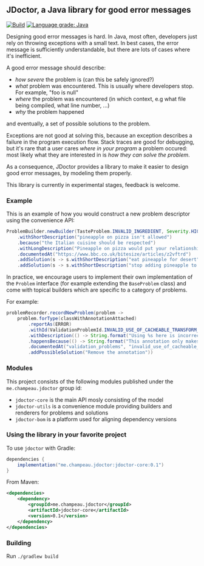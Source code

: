 ## JDoctor, a Java library for good error messages

[![Build](https://github.com/melix/jdoctor/actions/workflows/on-pr.yml/badge.svg)](https://github.com/melix/jdoctor/actions/workflows/on-pr.yml)
[![Language grade: Java](https://img.shields.io/lgtm/grade/java/g/melix/jdoctor.svg?logo=lgtm&logoWidth=18)](https://lgtm.com/projects/g/melix/jdoctor/context:java)

Designing good error messages is hard. 
In Java, most often, developers just rely on throwing exceptions with a small text.
In best cases, the error message is sufficiently understandable, but there are lots of cases where it's inefficient.

A good error message should describe:

- _how severe_ the problem is (can this be safely ignored?)
- _what_ problem was encountered. This is usually where developers stop. For example, "foo is null"
- _where_ the problem was encountered (in which context, e.g what file being compiled, what line number, ...)
- _why_ the problem happened

and eventually, a set of possible solutions to the problem.

Exceptions are not good at solving this, because an exception describes a failure in the program execution flow.
Stack traces are good for debugging, but it's rare that a user cares _where in your program_ a problem occured: most likely what they are interested in is _how they can solve the problem_.

As a consequence, JDoctor provides a library to make it easier to design good error messages, by modeling them properly.

This library is currently in experimental stages, feedback is welcome.

### Example

This is an example of how you would construct a new problem descriptor using the convenience API:

```java
ProblemBuilder.newBuilder(TasteProblem.INVALID_INGREDIENT, Severity.HIGH, "Hawaiian pizza")
    .withShortDescription("pineapple on pizza isn't allowed")
    .because("the Italian cuisine should be respected")
    .withLongDescription("Pineapple on pizza would put your relationship with folks you respect at risk.")
    .documentedAt("https://www.bbc.co.uk/bitesize/articles/z2vftrd")
    .addSolution(s -> s.withShortDescription("eat pineapple for desert"))
    .addSolution(s -> s.withShortDescription("stop adding pineapple to pizza"))
```

In practice, we encourage users to implement their own implementation of the `Problem` interface (for example extending the `BaseProblem` class) and come with topical builders which are specific to a category of problems.

For example:

```java
problemRecorder.recordNewProblem(problem ->
    problem.forType(classWithAnnotationAttached)
        .reportAs(ERROR)
        .withId(ValidationProblemId.INVALID_USE_OF_CACHEABLE_TRANSFORM_ANNOTATION)
        .withDescription(() -> String.format("Using %s here is incorrect", getAnnotationType().getSimpleName()))
        .happensBecause(() -> String.format("This annotation only makes sense on %s types", TransformAction.class.getSimpleName()))
        .documentedAt("validation_problems", "invalid_use_of_cacheable_transform_annotation")
        .addPossibleSolution("Remove the annotation"))
```

### Modules

This project consists of the following modules published under the `me.champeau.jdoctor` group id:

- `jdoctor-core` is the main API mosly consisting of the model
- `jdoctor-utils` is a convenience module providing builders and renderers for problems and solutions
- `jdoctor-bom` is a platform used for aligning dependency versions

### Using the library in your favorite project

To use `jdoctor` with Gradle:

```groovy
dependencies {
    implementation("me.champeau.jdoctor:jdoctor-core:0.1")
}
```

From Maven:

```xml
<dependencies>
    <dependency>
        <groupId>me.champeau.jdoctor</groupId>
        <artifactId>jdoctor-core</artifactId>
        <version>0.1</version>
    </dependency>
</dependencies>
```

### Building

Run `./gradlew build`

